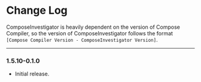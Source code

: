 # Change Log

ComposeInvestigator is heavily dependent on the version of Compose Compiler, so the version of
ComposeInvestigator follows the format `[Compose Compiler Version - ComposeInvestigator Version]`.

---

### 1.5.10-0.1.0

- Initial release.
